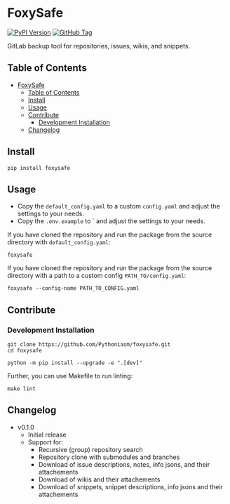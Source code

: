 # FoxySafe

[![PyPI Version](https://img.shields.io/pypi/v/foxysafe?color=blue)](https://pypi.org/project/foxysafe)
[![GitHub Tag](https://img.shields.io/github/v/tag/Pythoniasm/foxysafe?label=GitHub&color=black)](https://github.com/Pythoniasm/foxysafe)

GitLab backup tool for repositories, issues, wikis, and snippets.

## Table of Contents
- [FoxySafe](#foxysafe)
  - [Table of Contents](#table-of-contents)
  - [Install](#install)
  - [Usage](#usage)
  - [Contribute](#contribute)
    - [Development Installation](#development-installation)
  - [Changelog](#changelog)

## Install

```console
pip install foxysafe
```

## Usage

- Copy the `default_config.yaml` to a custom `config.yaml` and adjust the settings to your needs.
- Copy the `.env.example` to ` and adjust the settings to your needs.

If you have cloned the repository and run the package from the source directory with `default_config.yaml`:
```console
foxysafe
```

If you have cloned the repository and run the package from the source directory with a path to a custom config `PATH_TO/config.yaml`:
```console
foxysafe --config-name PATH_TO_CONFIG.yaml
```

## Contribute

### Development Installation

```console
git clone https://github.com/Pythoniasm/foxysafe.git
cd foxysafe
```

```console
python -m pip install --upgrade -e ".[dev]"
```

Further, you can use Makefile to run linting:

```console
make lint
```

## Changelog

- v0.1.0
  - Initial release
  - Support for:
    - Recursive (group) repository search
    - Repository clone with submodules and branches
    - Download of issue descriptions, notes, info jsons, and their attachements
    - Download of wikis and their attachements
    - Download of snippets, snippet descriptions, info jsons and their attachements

